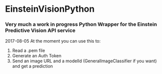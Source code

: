 # EinsteinVisionPython

### Very much a work in progress Python Wrapper for the Einstein Predictive Vision API service

2017-08-05 At the moment you can use this to:
1. Read a .pem file
2. Generate an Auth Token
3. Send an image URL and a modelId (GeneralImageClassifier if you want) and get a prediction
